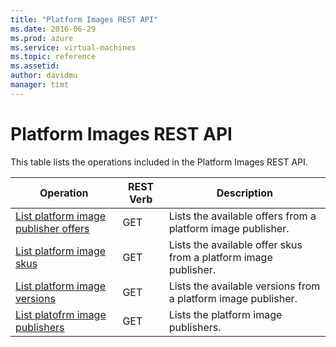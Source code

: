 ```yaml
---
title: "Platform Images REST API"
ms.date: 2016-06-29
ms.prod: azure
ms.service: virtual-machines
ms.topic: reference
ms.assetid: 
author: davidmu
manager: timt
---
```

# Platform Images REST API  
  
This table lists the operations included in the Platform Images REST API.  
  
| Operation | REST Verb | Description | 
|---------|---------|-----------|
| [List platform image publisher offers](platformimages/platformimages-list-publisher-offers.md) |  GET | Lists the available offers from a platform image publisher. |  
| [List platform image skus](platformimages/platformimages-list-publisher-offer-skus.md) | GET | Lists the available offer skus from a platform image publisher. | 
| [List platform image versions](platformimages/platformimages-list-publisher-offer-skus-versions.md) | GET | Lists the available versions from a platform image publisher. |  
| [List platofrm image publishers](platformimages/platformimages-list-publishers.md) | GET | Lists the platform image publishers. |